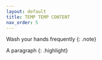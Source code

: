 ```yaml
---
layout: default
title: TEMP TEMP CONTENT
nav_order: 5
---
```



Wash your hands frequently
{: .note}

A paragraph
{: .highlight}

